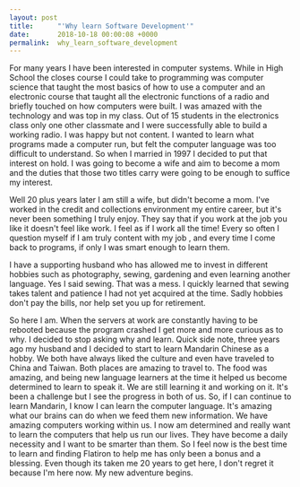 ```yaml
---
layout: post
title:      "'Why learn Software Development'"
date:       2018-10-18 00:00:08 +0000
permalink:  why_learn_software_development
---
```




For many years I have been interested in computer systems. While in High School the closes course I could take to programming was computer science that taught the most basics of how to use a computer and an electronic course that taught all the electronic functions of a radio and briefly touched on how computers were built. I was amazed with the technology and was top in my class. Out of 15 students in the electronics class only one other classmate and I were successfully able to build a working radio. I was happy but not content. I wanted to learn what programs made a computer run, but felt the computer language was too difficult to understand. So when I married in 1997 I decided to put that interest on hold. I was going to become a wife and aim to become a mom and the duties that those two titles carry were going to be enough to suffice my interest. 

Well 20 plus years later I am still a wife, but didn't become a mom. I've worked in the credit and collections environment my entire career, but it's never been something I truly enjoy. They say that if you work at the job you like it doesn't feel like work. I feel as if I work all the time! Every so often I question myself if I am truly content with my job , and every time I come back to programs, if only I was smart enough to learn them.

I have a supporting husband who has allowed me to invest in different hobbies such as photography, sewing, gardening and even learning another language. Yes I said sewing. That was a mess. I quickly learned that sewing takes talent and patience I had not yet acquired at the time. Sadly hobbies don't pay the bills, nor help set you up for retirement.

So here I am. When the servers at work are constantly having to be rebooted because the program crashed I get more and more curious as to why. I decided to stop asking why and learn. Quick side note, three years ago my husband and I decided to start to learn Mandarin Chinese as a hobby. We both have always liked the culture and even have traveled to China and Taiwan. Both places are amazing to travel to. The food was amazing, and being new language learners at the time it helped us become determined to learn to speak it. We are still learning it and working on it. It's been a challenge but I see the progress in both of us. So, if I can continue to learn Mandarin, I know I can learn the computer language. It's amazing what our brains can do when we feed them new information. We have amazing computers working within us. I now am determined and really want to learn the computers that help us run our lives.  They have become a daily necessity and I want to be smarter than them. So I feel now is the best time to learn and finding Flatiron to help me has only been a bonus and a blessing. Even though its taken me 20 years to get here, I don't regret it because I'm here now. My new adventure begins. 
